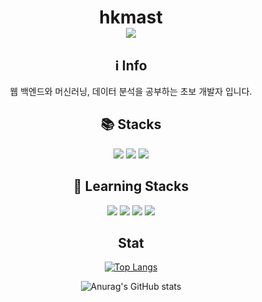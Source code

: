 <div align="center">

# hkmast <br> <a href="https://hits.seeyoufarm.com"><img src="https://hits.seeyoufarm.com/api/count/incr/badge.svg?url=https%3A%2F%2Fgithub.com%2Fhkmast%2F&count_bg=%2379C83D&title_bg=%23555555&icon=python.svg&icon_color=%23E7E7E7&title=hits&edge_flat=false"/></a>


## ℹ️ Info
  웹 백엔드와 머신러닝, 데이터 분석을 공부하는 초보 개발자 입니다.

## 📚 Stacks
  <img src="https://img.shields.io/badge/C-A8B9CC?style=for-the-badge&logo=C&logoColor=white"/>
  <img src="https://img.shields.io/badge/PYTHON-3776AB?style=for-the-badge&logo=python&logoColor=white"/>
  <img src="https://img.shields.io/badge/java-007396?style=for-the-badge&logo=java&logoColor=white"/>
  
## 📖 Learning Stacks
  <img src="https://img.shields.io/badge/javascript-F7DF1E?style=for-the-badge&logo=javascript&logoColor=black"/>
  <img src="https://img.shields.io/badge/django-092E20?style=for-the-badge&logo=django&logoColor=white"/>
  <img src="https://img.shields.io/badge/flutter-02569B?style=for-the-badge&logo=flutter&logoColor=white"/>
  <img src="https://img.shields.io/badge/Docker-2496ED?style=for-the-badge&logo=Docker&logoColor=white"/>


## Stat
[![Top Langs](https://github-readme-stats.vercel.app/api/top-langs/?username=hkmast&layout=compact)](https://github.com/hkmast/github-readme-stats)

![Anurag's GitHub stats](https://github-readme-stats.vercel.app/api?username=hkmast&show_icons=true&theme=dracula)
  

